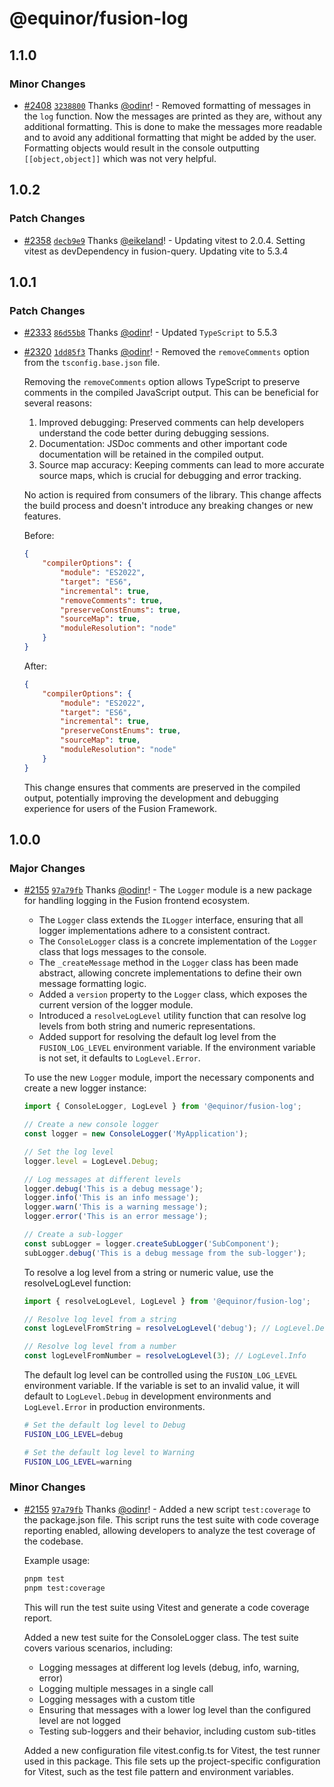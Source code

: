# @equinor/fusion-log

## 1.1.0

### Minor Changes

-   [#2408](https://github.com/equinor/fusion-framework/pull/2408) [`3238800`](https://github.com/equinor/fusion-framework/commit/32388003d9b9a61ed70f7125358d03889dbf8ca0) Thanks [@odinr](https://github.com/odinr)! - Removed formatting of messages in the `log` function. Now the messages are printed as they are, without any additional formatting. This is done to make the messages more readable and to avoid any additional formatting that might be added by the user. Formatting objects would result in the console outputting `[[object,object]]` which was not very helpful.

## 1.0.2

### Patch Changes

-   [#2358](https://github.com/equinor/fusion-framework/pull/2358) [`decb9e9`](https://github.com/equinor/fusion-framework/commit/decb9e9e3d1bb1b0577b729a1e7ae812afdd83cb) Thanks [@eikeland](https://github.com/eikeland)! - Updating vitest to 2.0.4. Setting vitest as devDependency in fusion-query. Updating vite to 5.3.4

## 1.0.1

### Patch Changes

-   [#2333](https://github.com/equinor/fusion-framework/pull/2333) [`86d55b8`](https://github.com/equinor/fusion-framework/commit/86d55b8d27a572f3f62170b1e72aceda54f955e1) Thanks [@odinr](https://github.com/odinr)! - Updated `TypeScript` to 5.5.3

-   [#2320](https://github.com/equinor/fusion-framework/pull/2320) [`1dd85f3`](https://github.com/equinor/fusion-framework/commit/1dd85f3a408a73df556d1812a5f280945cc100ee) Thanks [@odinr](https://github.com/odinr)! - Removed the `removeComments` option from the `tsconfig.base.json` file.

    Removing the `removeComments` option allows TypeScript to preserve comments in the compiled JavaScript output. This can be beneficial for several reasons:

    1. Improved debugging: Preserved comments can help developers understand the code better during debugging sessions.
    2. Documentation: JSDoc comments and other important code documentation will be retained in the compiled output.
    3. Source map accuracy: Keeping comments can lead to more accurate source maps, which is crucial for debugging and error tracking.

    No action is required from consumers of the library. This change affects the build process and doesn't introduce any breaking changes or new features.

    Before:

    ```json
    {
        "compilerOptions": {
            "module": "ES2022",
            "target": "ES6",
            "incremental": true,
            "removeComments": true,
            "preserveConstEnums": true,
            "sourceMap": true,
            "moduleResolution": "node"
        }
    }
    ```

    After:

    ```json
    {
        "compilerOptions": {
            "module": "ES2022",
            "target": "ES6",
            "incremental": true,
            "preserveConstEnums": true,
            "sourceMap": true,
            "moduleResolution": "node"
        }
    }
    ```

    This change ensures that comments are preserved in the compiled output, potentially improving the development and debugging experience for users of the Fusion Framework.

## 1.0.0

### Major Changes

-   [#2155](https://github.com/equinor/fusion-framework/pull/2155) [`97a79fb`](https://github.com/equinor/fusion-framework/commit/97a79fbec701edff276632f2219672b8eb4eb85a) Thanks [@odinr](https://github.com/odinr)! - The `Logger` module is a new package for handling logging in the Fusion frontend ecosystem.

    -   The `Logger` class extends the `ILogger` interface, ensuring that all logger implementations adhere to a consistent contract.
    -   The `ConsoleLogger` class is a concrete implementation of the `Logger` class that logs messages to the console.
    -   The `_createMessage` method in the `Logger` class has been made abstract, allowing concrete implementations to define their own message formatting logic.
    -   Added a `version` property to the `Logger` class, which exposes the current version of the logger module.
    -   Introduced a `resolveLogLevel` utility function that can resolve log levels from both string and numeric representations.
    -   Added support for resolving the default log level from the `FUSION_LOG_LEVEL` environment variable. If the environment variable is not set, it defaults to `LogLevel.Error`.

    To use the new `Logger` module, import the necessary components and create a new logger instance:

    ```typescript
    import { ConsoleLogger, LogLevel } from '@equinor/fusion-log';

    // Create a new console logger
    const logger = new ConsoleLogger('MyApplication');

    // Set the log level
    logger.level = LogLevel.Debug;

    // Log messages at different levels
    logger.debug('This is a debug message');
    logger.info('This is an info message');
    logger.warn('This is a warning message');
    logger.error('This is an error message');

    // Create a sub-logger
    const subLogger = logger.createSubLogger('SubComponent');
    subLogger.debug('This is a debug message from the sub-logger');
    ```

    To resolve a log level from a string or numeric value, use the resolveLogLevel function:

    ```typescript
    import { resolveLogLevel, LogLevel } from '@equinor/fusion-log';

    // Resolve log level from a string
    const logLevelFromString = resolveLogLevel('debug'); // LogLevel.Debug

    // Resolve log level from a number
    const logLevelFromNumber = resolveLogLevel(3); // LogLevel.Info
    ```

    The default log level can be controlled using the `FUSION_LOG_LEVEL` environment variable. If the variable is set to an invalid value, it will default to `LogLevel.Debug` in development environments and `LogLevel.Error` in production environments.

    ```sh
    # Set the default log level to Debug
    FUSION_LOG_LEVEL=debug

    # Set the default log level to Warning
    FUSION_LOG_LEVEL=warning
    ```

### Minor Changes

-   [#2155](https://github.com/equinor/fusion-framework/pull/2155) [`97a79fb`](https://github.com/equinor/fusion-framework/commit/97a79fbec701edff276632f2219672b8eb4eb85a) Thanks [@odinr](https://github.com/odinr)! - Added a new script `test:coverage` to the package.json file. This script runs the test suite with code coverage reporting enabled, allowing developers to analyze the test coverage of the codebase.

    Example usage:

    ```bash
    pnpm test
    pnpm test:coverage
    ```

    This will run the test suite using Vitest and generate a code coverage report.

    Added a new test suite for the ConsoleLogger class. The test suite covers various scenarios, including:

    -   Logging messages at different log levels (debug, info, warning, error)
    -   Logging multiple messages in a single call
    -   Logging messages with a custom title
    -   Ensuring that messages with a lower log level than the configured level are not logged
    -   Testing sub-loggers and their behavior, including custom sub-titles

    Added a new configuration file vitest.config.ts for Vitest, the test runner used in this package. This file sets up the project-specific configuration for Vitest, such as the test file pattern and environment variables.
